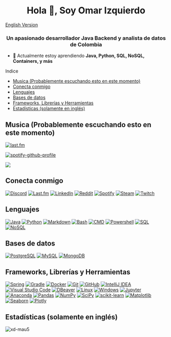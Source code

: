 <h1 align="center">Hola 👋, Soy Omar Izquierdo</h1>

[English Version](README.md)
<h3 align="center">Un apasionado desarrollador Java Backend y analista de datos de Colombia</h3>

- 🌱 Actualmente estoy aprendiendo **Java, Python, SQL, NoSQL, Containers, y más**

Indice
- [Musica (Probablemente escuchando esto en este momento)](#musica-probablemente-escuchando-esto-en-este-momento)
- [Conecta conmigo](#conecta-conmigo)
- [Lenguajes](#lenguajes)
- [Bases de datos](#bases-de-datos)
- [Frameworks, Librerías y Herramientas](#frameworks-librerías-y-herramientas)
- [Estadísticas (solamente en inglés)](#estadísticas-solamente-en-inglés)


## Musica (Probablemente escuchando esto en este momento)
[![last.fm](https://github-readme-lastfm-stats.netlify.app/.netlify/functions/card?user=xd_mau5&theme=dark&show_scrobbles=true)](https://last.fm/user/xd_mau5)

[![spotify-github-profile](https://spotify-github-profile.vercel.app/api/view?uid=ho6rzmyljyskcjyjgxkg9x0ec&cover_image=true&theme=default&bar_color=53b14f&bar_color_cover=false)](https://spotify-github-profile.vercel.app/api/view?uid=ho6rzmyljyskcjyjgxkg9x0ec&redirect=true)


[![](https://visitcount.itsvg.in/api?id=xd-mau5&label=Visualizaciones%20del%20Perfil&color=12&icon=5&pretty=true)](https://visitcount.itsvg.in)

## Conecta conmigo
[![Discord](https://img.shields.io/badge/Discord-5865F2?style=social&logo=discord)](https://discord.com/users/427683965181362176)
[![Last.fm](https://img.shields.io/badge/Last.fm-F29F35?style=social&logo=lastdotfm)](https://last.fm/user/xd_mau5)
[![LinkedIn](https://img.shields.io/badge/LinkedIn-0077B5?style=social&logo=linkedin)](https://www.linkedin.com/in/omar-izquierdo-204387231/)
[![Reddit](https://img.shields.io/badge/Reddit-FF4500?style=social&logo=reddit)](https://reddit.com/user/xd_mau5)
[![Spotify](https://img.shields.io/badge/Spotify-1ED760?style=social&logo=spotify)](https://open.spotify.com/user/ho6rzmyljyskcjyjgxkg9x0ec)
[![Steam](https://img.shields.io/badge/Steam-000000?style=social&logo=steam)](https://steamcommunity.com/id/xd_mau5)
[![Twitch](https://img.shields.io/badge/Twitch-9146FF?style=social&logo=twitch)](https://twitch.tv/xd_mau5)

## Lenguajes
[![Java](https://img.shields.io/badge/Java-007396?style=for-the-badge&logo=java&logoColor=white)](#)
[![Python](https://img.shields.io/badge/Python-3776AB?style=for-the-badge&logo=python&logoColor=white)](#)
[![Markdown](https://img.shields.io/badge/Mardown-000000?style=for-the-badge&logo=markdown&logoColor=white)](#)
[![Bash](https://img.shields.io/badge/Bash-4EAA25?style=for-the-badge&logo=gnu-bash&logoColor=white)](#)
[![CMD](https://img.shields.io/badge/CMD-4D4D4D?style=for-the-badge&logo=windows-terminal&logoColor=white)](#)
[![Powershell](https://img.shields.io/badge/Powershell-5391FE?style=for-the-badge&logo=powershell&logoColor=white)](#)
[![SQL](https://img.shields.io/badge/SQL-003B57?style=for-the-badge&logo=postgresql&logoColor=white)](#)
[![NoSQL](https://img.shields.io/badge/NoSQL-4EA94B?style=for-the-badge&logo=mongodb&logoColor=white)](#)

## Bases de datos
[![PostgreSQL](https://img.shields.io/badge/PostgreSQL-336791?style=for-the-badge&logo=postgresql&logoColor=white)](#)
[![MySQL](https://img.shields.io/badge/MySQL-4479A1?style=for-the-badge&logo=mysql&logoColor=white)](#)
[![MongoDB](https://img.shields.io/badge/MongoDB-47A248?style=for-the-badge&logo=mongodb&logoColor=white)](#)

## Frameworks, Librerías y Herramientas
[![Spring](https://img.shields.io/badge/Spring-6DB33F?style=for-the-badge&logo=spring&logoColor=white)](#)
[![Gradle](https://img.shields.io/badge/Gradle-02303A?style=for-the-badge&logo=gradle&logoColor=white)](#)
[![Docker](https://img.shields.io/badge/Docker-2496ED?style=for-the-badge&logo=docker&logoColor=white)](#)
[![Git](https://img.shields.io/badge/Git-F05032?style=for-the-badge&logo=git&logoColor=white)](#)
[![GitHub](https://img.shields.io/badge/GitHub-181717?style=for-the-badge&logo=github&logoColor=white)](#)
[![IntelliJ IDEA](https://img.shields.io/badge/IntelliJ%20IDEA-000000?style=for-the-badge&logo=intellij-idea&logoColor=white)](#)
[![Visual Studio Code](https://img.shields.io/badge/Visual%20Studio%20Code-007ACC?style=for-the-badge&logo=visual-studio-code&logoColor=white)](#)
[![DBeaver](https://img.shields.io/badge/DBeaver-EE7C00?style=for-the-badge&logo=dbeaver&logoColor=white)](#)
[![Linux](https://img.shields.io/badge/Linux-FCC624?style=for-the-badge&logo=linux&logoColor=white)](#)
[![Windows](https://img.shields.io/badge/Windows-0078D6?style=for-the-badge&logo=windows&logoColor=white)](#)
[![Jupyter](https://img.shields.io/badge/Jupyter-F37626?style=for-the-badge&logo=jupyter&logoColor=white)](#)
[![Anaconda](https://img.shields.io/badge/Anaconda-44A833?style=for-the-badge&logo=anaconda&logoColor=white)](#)
[![Pandas](https://img.shields.io/badge/Pandas-150458?style=for-the-badge&logo=pandas&logoColor=white)](#)
[![NumPy](https://img.shields.io/badge/NumPy-013243?style=for-the-badge&logo=numpy&logoColor=white)](#)
[![SciPy](https://img.shields.io/badge/SciPy-8CAAE6?style=for-the-badge&logo=scipy&logoColor=white)](#)
[![scikit-learn](https://img.shields.io/badge/scikit--learn-F7931E?style=for-the-badge&logo=scikit-learn&logoColor=white)](#)
[![Matplotlib](https://img.shields.io/badge/Matplotlib-11557C?style=for-the-badge&logo=matplotlib&logoColor=white)](#)
[![Seaborn](https://img.shields.io/badge/Seaborn-3881C6?style=for-the-badge&logo=seaborn&logoColor=white)](#)
[![Plotly](https://img.shields.io/badge/Plotly-3F4F75?style=for-the-badge&logo=plotly&logoColor=white)](#)
## Estadísticas (solamente en inglés)
<p><img align="center" src="https://github-readme-stats.vercel.app/api/top-langs?username=xd-mau5&show_icons=true&locale=en&layout=compact&theme=dark" alt="xd-mau5" /></p>